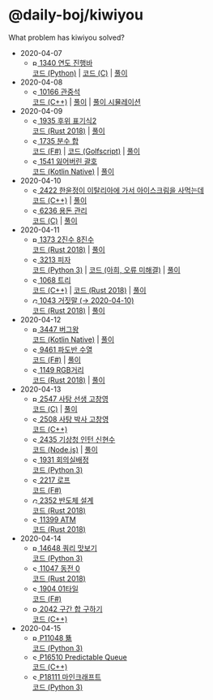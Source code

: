 # @daily-boj/kiwiyou
What problem has kiwiyou solved?

- 2020-04-07
  - [<img src="https://static.solved.ac/tier_small/5.svg" alt="Bronze I" width="10"/> 1340 연도 진행바](https://www.acmicpc.net/problem/1340)
  <br> [코드 (Python)](https://github.com/daily-boj/kiwiyou/blob/master/P1340.py) |
  [코드 (C)](https://github.com/daily-boj/kiwiyou/blob/master/P1340.c) |
  [풀이](https://github.com/daily-boj/kiwiyou/wiki/1340-%EC%97%B0%EB%8F%84-%EC%A7%84%ED%96%89%EB%B0%94)
- 2020-04-08
  - [<img src="https://static.solved.ac/tier_small/8.svg" alt="Silver III" width="10"/> 10166 관중석](https://www.acmicpc.net/problem/10166)
  <br> [코드 (C++)](https://github.com/daily-boj/kiwiyou/blob/master/P10166.cpp) |
  [풀이](https://github.com/daily-boj/kiwiyou/wiki/10166-%EA%B4%80%EC%A4%91%EC%84%9D) |
  [풀이 시뮬레이션](https://boj.kiwi.style/10166/index.html)
- 2020-04-09
  - [<img src="https://static.solved.ac/tier_small/8.svg" alt="Silver III" width="10"/> 1935 후위 표기식2](https://www.acmicpc.net/problem/1935)
  <br> [코드 (Rust 2018)](https://github.com/daily-boj/kiwiyou/blob/master/P1935.rs) |
  [풀이](https://github.com/daily-boj/kiwiyou/wiki/1935-%ED%9B%84%EC%9C%84-%ED%91%9C%EA%B8%B0%EC%8B%9D2)
  - [<img src="https://static.solved.ac/tier_small/9.svg" alt="Silver II" width="10"/> 1735 분수 합](https://www.acmicpc.net/problem/1735)
  <br> [코드 (F#)](https://github.com/daily-boj/kiwiyou/blob/master/P1735.fs) |
  [코드 (Golfscript)](https://github.com/daily-boj/kiwiyou/blob/master/P1735.golfscript) |
  [풀이](https://github.com/daily-boj/kiwiyou/wiki/1735-%EB%B6%84%EC%88%98-%ED%95%A9)
  - [<img src="https://static.solved.ac/tier_small/9.svg" alt="Silver II" width="10"/> 1541 잃어버린 괄호](https://www.acmicpc.net/problem/1541)
  <br> [코드 (Kotlin Native)](https://github.com/daily-boj/kiwiyou/blob/master/P1541.kt) |
  [풀이](https://github.com/daily-boj/kiwiyou/wiki/1541-%EC%9E%83%EC%96%B4%EB%B2%84%EB%A6%B0-%EA%B4%84%ED%98%B8)
- 2020-04-10
  - [<img src="https://static.solved.ac/tier_small/6.svg" alt="Silver V" width="10"/> 2422 한윤정이 이탈리아에 가서 아이스크림을 사먹는데](https://acmicpc.net/problem/2422)
  <br> [코드 (C++)](https://github.com/daily-boj/kiwiyou/blob/master/P2422.cpp) |
  [풀이](https://github.com/daily-boj/kiwiyou/wiki/2422-%ED%95%9C%EC%9C%A4%EC%A0%95%EC%9D%B4-%EC%9D%B4%ED%83%88%EB%A6%AC%EC%95%84%EC%97%90-%EA%B0%80%EC%84%9C-%EC%95%84%EC%9D%B4%EC%8A%A4%ED%81%AC%EB%A6%BC%EC%9D%84-%EC%82%AC%EB%A8%B9%EB%8A%94%EB%8D%B0)
  - [<img src="https://static.solved.ac/tier_small/8.svg" alt="Silver III" width="10"/> 6236 용돈 관리](https://www.acmicpc.net/problem/6236)
  <br> [코드 (C)](https://github.com/daily-boj/kiwiyou/blob/master/P6236.c) |
  [풀이](https://github.com/daily-boj/kiwiyou/wiki/6236-%EC%9A%A9%EB%8F%88-%EA%B4%80%EB%A6%AC)
- 2020-04-11
  - [<img src="https://static.solved.ac/tier_small/4.svg" alt="Bronze II" width="10"/> 1373 2진수 8진수](https://www.acmicpc.net/problem/1373)
  <br> [코드 (Rust 2018)](https://github.com/daily-boj/kiwiyou/blob/master/P1373.rs) |
  [풀이](https://github.com/daily-boj/kiwiyou/wiki/1373-2%EC%A7%84%EC%88%98-8%EC%A7%84%EC%88%98)
  - [<img src="https://static.solved.ac/tier_small/8.svg" alt="Silver III" width="10"/> 3213 피자](https://www.acmicpc.net/problem/3213)
  <br> [코드 (Python 3)](https://github.com/daily-boj/kiwiyou/blob/master/P3213.py) |
  [코드 (아희, 오류 미해결)](https://github.com/daily-boj/kiwiyou/blob/master/P3213.aheui) |
  [풀이](https://github.com/daily-boj/kiwiyou/wiki/3213-%ED%94%BC%EC%9E%90)
  - [<img src="https://static.solved.ac/tier_small/10.svg" alt="Silver I" width="10"/> 1068 트리](https://www.acmicpc.net/problem/1068)
  <br> [코드 (C++)](https://github.com/daily-boj/kiwiyou/blob/master/P1068.cpp) |
  [코드 (Rust 2018)](https://github.com/daily-boj/kiwiyou/blob/master/P1068.rs) |
  [풀이](https://github.com/daily-boj/kiwiyou/wiki/1068-%ED%8A%B8%EB%A6%AC)
  - [<img src="https://static.solved.ac/tier_small/11.svg" alt="Gold V" width="10"/> 1043 거짓말 (→ 2020-04-10)](https://acmicpc.net/problem/1043)
  <br> [코드 (Rust 2018)](https://github.com/daily-boj/kiwiyou/blob/master/P1043.rs) |
  [풀이](https://github.com/daily-boj/kiwiyou/wiki/1043-%EA%B1%B0%EC%A7%93%EB%A7%90)
- 2020-04-12
  - [<img src="https://static.solved.ac/tier_small/5.svg" alt="Bronze I" width="10"/> 3447 버그왕](https://www.acmicpc.net/problem/3447)
  <br> [코드 (Kotlin Native)](https://github.com/daily-boj/kiwiyou/blob/master/P3447.kt) |
  [풀이](https://github.com/daily-boj/kiwiyou/wiki/3447-%EB%B2%84%EA%B7%B8%EC%99%95)
  - [<img src="https://static.solved.ac/tier_small/8.svg" alt="Silver III" width="10"/> 9461 파도반 수열](https://www.acmicpc.net/problem/9461)
  <br> [코드 (F#)](https://github.com/daily-boj/kiwiyou/blob/master/P9461.fs) |
  [풀이](https://github.com/daily-boj/kiwiyou/wiki/9461-%ED%8C%8C%EB%8F%84%EB%B0%98-%EC%88%98%EC%97%B4)
  - [<img src="https://static.solved.ac/tier_small/10.svg" alt="Silver I" width="10"/> 1149 RGB거리](https://www.acmicpc.net/problem/1149)
  <br> [코드 (Rust 2018)](https://github.com/daily-boj/kiwiyou/blob/master/P1149.rs) |
  [풀이](https://github.com/daily-boj/kiwiyou/wiki/1149-RGB%EA%B1%B0%EB%A6%AC)
- 2020-04-13
  - [<img src="https://static.solved.ac/tier_small/5.svg" alt="Bronze I" width="10"/> 2547 사탕 선생 고창영](https://www.acmicpc.net/problem/2547)
  <br> [코드 (C)](https://github.com/daily-boj/kiwiyou/blob/master/P2547.c) |
  [풀이](https://github.com/daily-boj/kiwiyou/wiki/2547--%EC%82%AC%ED%83%95-%EC%84%A0%EC%83%9D-%EA%B3%A0%EC%B0%BD%EC%98%81)
  - [<img src="https://static.solved.ac/tier_small/8.svg" alt="Silver III" width="10"/> 2508 사탕 박사 고창영](https://www.acmicpc.net/problem/2508)
  <br> [코드 (C++)](https://github.com/daily-boj/kiwiyou/blob/master/P2508.cpp)
  - [<img src="https://static.solved.ac/tier_small/8.svg" alt="Silver III" width="10"/> 2435 기상청 인턴 신현수](https://www.acmicpc.net/problem/2435)
  <br> [코드 (Node.js)](https://github.com/daily-boj/kiwiyou/blob/master/P2435.js) |
  [풀이](https://github.com/daily-boj/kiwiyou/wiki/2435%EB%B2%88-%EA%B8%B0%EC%83%81%EC%B2%AD-%EC%9D%B8%ED%84%B4-%EC%8B%A0%ED%98%84%EC%88%98)
  - [<img src="https://static.solved.ac/tier_small/9.svg" alt="Silver II" width="10"/> 1931 회의실배정](https://www.acmicpc.net/problem/1931)
  <br> [코드 (Python 3)](https://github.com/daily-boj/kiwiyou/blob/master/P1931.py)
  - [<img src="https://static.solved.ac/tier_small/7.svg" alt="Silver IV" width="10"/> 2217 로프](https://www.acmicpc.net/problem/2217)
  <br> [코드 (F#)](https://github.com/daily-boj/kiwiyou/blob/master/P2217.fs)
  - [<img src="https://static.solved.ac/tier_small/12.svg" alt="Gold III" width="10"/> 2352 반도체 설계](https://www.acmicpc.net/problem/2352)
  <br> [코드 (Rust 2018)](https://github.com/daily-boj/kiwiyou/blob/master/P2352.rs)
  - [<img src="https://static.solved.ac/tier_small/8.svg" alt="Silver III" width="10"/> 11399 ATM](https://www.acmicpc.net/problem/11399)
  <br> [코드 (Rust 2018)](https://github.com/daily-boj/kiwiyou/blob/master/P11399.rs)
- 2020-04-14
  - [<img src="https://static.solved.ac/tier_small/5.svg" alt="Bronze I" width="10"/> 14648 쿼리 맛보기](https://www.acmicpc.net/problem/14648)
  <br> [코드 (Python 3)](https://github.com/daily-boj/kiwiyou/blob/master/P14648.py)
  - [<img src="https://static.solved.ac/tier_small/10.svg" alt="Silver I" width="10"/> 11047 동전 0](https://www.acmicpc.net/problem/11047)
  <br> [코드 (Rust 2018)](https://github.com/daily-boj/kiwiyou/blob/master/P11047.rs)
  - [<img src="https://static.solved.ac/tier_small/8.svg" alt="Silver III" width="10"/> 1904 01타일](https://www.acmicpc.net/problem/1904)
  <br> [코드 (F#)](https://github.com/daily-boj/kiwiyou/blob/master/P1904.fs)
  - [<img src="https://static.solved.ac/tier_small/16.svg" alt="Platinum V" width="10"/> 2042 구간 합 구하기](https://www.acmicpc.net/problem/2042)
  <br> [코드 (C++)](https://github.com/daily-boj/kiwiyou/blob/master/P2042.cpp)
- 2020-04-15
  - [<img src="https://static.solved.ac/tier_small/5.svg" alt="Bronze I" width="10"/> P11048 뚊](https://www.acmicpc.net/problem/11048)
  <br> [코드 (Python 3)](https://github.com/daily-boj/kiwiyou/blob/master/P11048.py)
  - [<img src="https://static.solved.ac/tier_small/10.svg" alt="Silver I" width="10"/> P16510 Predictable Queue](https://www.acmicpc.net/problem/16510)
  <br> [코드 (C++)](https://github.com/daily-boj/kiwiyou/blob/master/P16510.cpp)
  - [<img src="https://static.solved.ac/tier_small/8.svg" alt="Silver III" width="10"/> P18111 마인크래프트](https://www.acmicpc.net/problem/18111)
  <br> [코드 (Python 3)](https://github.com/daily-boj/kiwiyou/blob/master/P18111.py)
